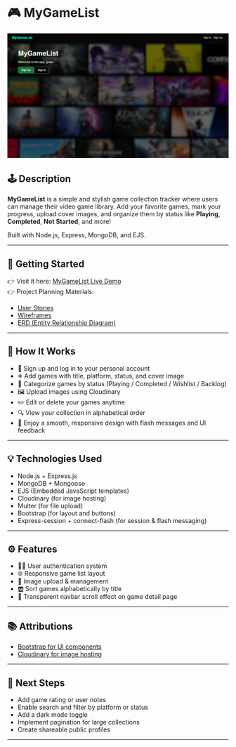 # 🎮 MyGameList

![Game Screenshot](./public/assests/MyGamelist-picture.png)

## 🕹️ Description

**MyGameList** is a simple and stylish game collection tracker where users can manage their video game library. Add your favorite games, mark your progress, upload cover images, and organize them by status like **Playing**, **Completed**, **Not Started**, and more!

Built with Node.js, Express, MongoDB, and EJS.

---

## 🚀 Getting Started

👉 Visit it here: [MyGameList Live Demo](https://my-game-list-ab9e59705c28.herokuapp.com)  
👉 Project Planning Materials:

- [User Stories](https://trello.com/b/r2GWO0n0/project-2)
- [Wireframes](https://trello.com/b/r2GWO0n0/project-2)
- [ERD (Entity Relationship Diagram)](https://trello.com/b/r2GWO0n0/project-2)

---

## 🎯 How It Works

- 📝 Sign up and log in to your personal account
- ➕ Add games with title, platform, status, and cover image
- 📂 Categorize games by status (Playing / Completed / Wishlist / Backlog)
- 🖼️ Upload images using Cloudinary
- ✏️ Edit or delete your games anytime
- 🔍 View your collection in alphabetical order
- 🌈 Enjoy a smooth, responsive design with flash messages and UI feedback

---

## 💡 Technologies Used

- Node.js + Express.js
- MongoDB + Mongoose
- EJS (Embedded JavaScript templates)
- Cloudinary (for image hosting)
- Multer (for file upload)
- Bootstrap (for layout and buttons)
- Express-session + connect-flash (for session & flash messaging)

---

## ⚙️ Features

- 🧑‍💻 User authentication system
- 🌐 Responsive game list layout
- 📸 Image upload & management
- 🆎 Sort games alphabetically by title
- 📁 Transparent navbar scroll effect on game detail page

---

## 📚 Attributions

- [Bootstrap for UI components](<(https://getbootstrap.com)>)
- [Cloudinary for image hosting](https://cloudinary.com)

---

## 🚧 Next Steps

- Add game rating or user notes
- Enable search and filter by platform or status
- Add a dark mode toggle
- Implement pagination for large collections
- Create shareable public profiles

---
